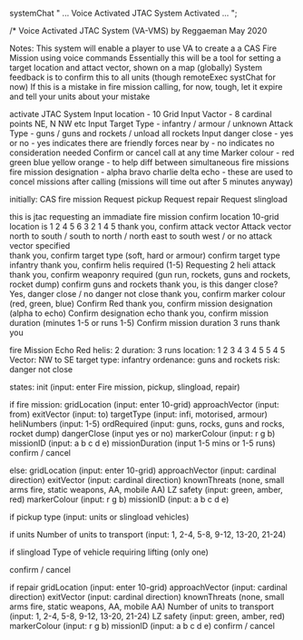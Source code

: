 systemChat " ... Voice Activated JTAC System Activated ... ";

/\*
Voice Activated JTAC System (VA-VMS) by Reggaeman
May 2020

Notes:
This system will enable a player to use VA to create a a CAS Fire Mission using voice commands
Essentially this will be a tool for setting a target location and attact vector, shown on a map (globally)
System feedback is to confirm this to all units (though remoteExec systChat for now)
If this is a mistake in fire mission calling, for now, tough, let it expire and tell your units about your mistake

activate JTAC System
Input location - 10 Grid
Input Vactor - 8 cardinal points NE, N NW etc
Input Target Type - infantry / armour / unknown
Attack Type - guns / guns and rockets / unload all rockets
Input danger close - yes or no - yes indicates there are friendly forces near by - no indicates no consideration needed
Confirm or cancel call at any time
Marker colour - red green blue yellow orange - to help diff between simultaneous fire missions
fire mission designation - alpha bravo charlie delta echo - these are used to concel missions after calling
(missions will time out after 5 minutes anyway)

initially:
CAS fire mission
Request pickup
Request repair
Request slingload

this is jtac requesting an immadiate fire mission
confirm location
10-grid location is 1 2 4 5 6 3 2 1 4 5
thank you, confirm attack vector
Attack vector north to south / south to north / north east to south west / or no attack vector specified  
 thank you, confirm target type (soft, hard or armour)
confirm target type infantry
thank you, confirm helis required (1-5)
Requesting 2 heli attack
thank you, confirm weaponry required (gun run, rockets, guns and rockets, rocket dump)
confirm guns and rockets
thank you, is this danger close?
Yes, danger close / no danger not close
thank you, confirm marker colour (red, green, blue)
Confirm Red
thank you, confirm mission designation (alpha to echo)
Confirm designation echo
thank you, confirm mission duration (minutes 1-5 or runs 1-5)
Confirm mission duration 3 runs
thank you

fire Mission Echo Red
helis: 2
duration: 3 runs
location: 1 2 3 4 3 4 5 5 4 5
Vector: NW to SE
target type: infantry
ordenance: guns and rockets
risk: danger not close

states:
init (input: enter Fire mission, pickup, slingload, repair)

if fire mission:
gridLocation (input: enter 10-grid)
approachVector (input: from)
exitVector (input: to)
targetType (input: infi, motorised, armour)
heliNumbers (input: 1-5)
ordRequired (input: guns, rocks, guns and rocks, rocket dump)
dangerClose (input yes or no)
markerColour (input: r g b)
missionID (input: a b c d e)
missionDuration (input 1-5 mins or 1-5 runs)
confirm / cancel

else:
gridLocation (input: enter 10-grid)
approachVector (input: cardinal direction)
exitVector (input: cardinal direction)
knownThreats (none, small arms fire, static weapons, AA, mobile AA)
LZ safety (input: green, amber, red)
markerColour (input: r g b)
missionID (input: a b c d e)

if pickup
type (input: units or slingload vehicles)

if units
Number of units to transport (input: 1, 2-4, 5-8, 9-12, 13-20, 21-24)

if slingload
Type of vehicle requiring lifting (only one)

confirm / cancel

if repair
gridLocation (input: enter 10-grid)
approachVector (input: cardinal direction)
exitVector (input: cardinal direction)
knownThreats (none, small arms fire, static weapons, AA, mobile AA)
Number of units to transport (input: 1, 2-4, 5-8, 9-12, 13-20, 21-24)
LZ safety (input: green, amber, red)
markerColour (input: r g b)
missionID (input: a b c d e)
confirm / cancel
